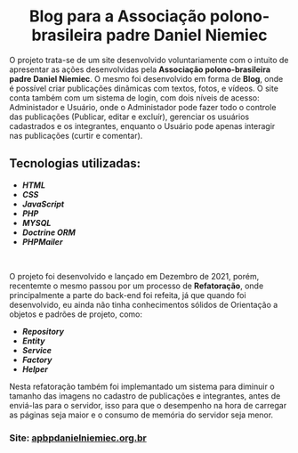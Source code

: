 <h1 align="center">Blog para a Associação polono-brasileira padre Daniel Niemiec</h1>

O projeto trata-se de um site desenvolvido voluntariamente com o intuito de apresentar as ações desenvolvidas pela <strong>Associação polono-brasileira padre Daniel Niemiec</strong>.
O mesmo foi desenvolvido em forma de <strong>Blog</strong>, onde é possível criar publicações dinâmicas com textos, fotos, e vídeos. O site conta também com um sistema de login, com 
dois níveis de acesso: Administador e Usuário, onde o Administador pode fazer todo o controle das publicações (Publicar, editar e excluír), gerenciar os usuários 
cadastrados e os integrantes, enquanto o Usuário pode apenas interagir nas publicações (curtir e comentar). 

<h2>Tecnologias utilizadas: </h2>


- ***HTML***
- ***CSS***
- ***JavaScript***
- ***PHP***
- ***MYSQL***
- ***Doctrine ORM***
- ***PHPMailer***
<br>

O projeto foi desenvolvido e lançado em Dezembro de 2021, porém, recentemte o mesmo passou por um processo de <strong>Refatoração</strong>, onde principalmente a parte do 
back-end foi refeita, já que quando foi desenvolvido, eu ainda não tinha conhecimentos sólidos de Orientação a objetos e padrões de projeto, como: 

- ***Repository***
- ***Entity***
- ***Service***
- ***Factory***
- ***Helper***

Nesta refatoração também foi implemantado um sistema para diminuir o tamanho das imagens no cadastro de publicações e integrantes, antes de enviá-las para o servidor, isso
para que o desempenho na hora de carregar as páginas seja maior e o consumo de memória do servidor seja menor.

<h3>Site: <a href="https://apbpdanielniemiec.org.br">apbpdanielniemiec.org.br</a></h3>
